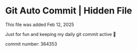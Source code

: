 # Git Auto Commit | Hidden File

This file was added Feb 12, 2025

Just for fun and keeping my daily git commit active 🤪

commit number: 364353
